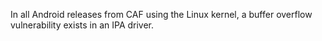 In all Android releases from CAF using the Linux kernel, a buffer overflow vulnerability exists in an IPA driver.